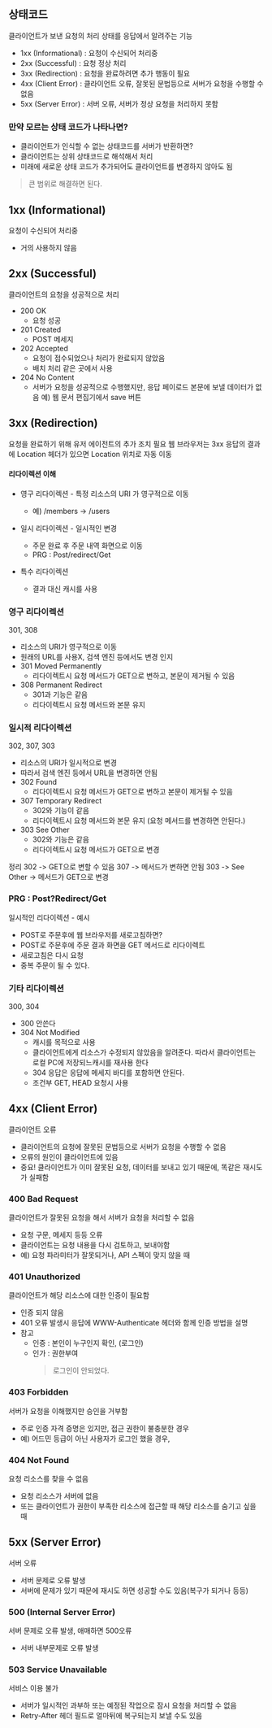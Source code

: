 ## 상태코드

클라이언트가 보낸 요청의 처리 상태를 응답에서 알려주는 기능

- 1xx (Informational) : 요청이 수신되어 처리중
- 2xx (Successful) : 요청 정상 처리
- 3xx (Redirection) : 요청을 완료하려면 추가 행동이 필요
- 4xx (Client Error) : 클라이언트 오류, 잘못된 문법등으로 서버가 요청을 수행할 수 없음
- 5xx (Server Error) : 서버 오류, 서버가 정상 요청을 처리하지 못함

### 만약 모르는 상태 코드가 나타나면?

- 클라이언트가 인식할 수 없는 상태코드를 서버가 반환하면?
- 클라이언트는 상위 상태코드로 해석해서 처리
- 미래에 새로운 상태 코드가 추가되어도 클라이언트를 변경하지 않아도 됨

> 큰 범위로 해결하면 된다.

## 1xx (Informational)

요청이 수신되어 처리중

- 거의 사용하지 않음

## 2xx (Successful)

클라이언트의 요청을 성공적으로 처리

- 200 OK
  - 요청 성공
- 201 Created
  - POST 메세지
- 202 Accepted
  - 요청이 접수되었으나 처리가 완료되지 않았음
  - 배치 처리 같은 곳에서 사용
- 204 No Content
  - 서버가 요청을 성공적으로 수행했지만, 응답 페이로드 본문에 보낼 데이터가 없음
    예) 웹 문서 편집기에서 save 버튼

## 3xx (Redirection)

요청을 완료하기 위해 유저 에이전트의 추가 조치 필요
웹 브라우저는 3xx 응답의 결과에 Location 헤더가 있으면 Location 위치로 자동 이동

#### 리다이렉션 이해

- 영구 리다이렉션 - 특정 리소스의 URI 가 영구적으로 이동
  - 예) /members -> /users
- 일시 리다이렉션 - 일시적인 변경
  - 주문 완료 후 주문 내역 화면으로 이동
  - PRG : Post/redirect/Get
- 특수 리다이렉션

  - 결과 대신 캐시를 사용

### 영구 리다이렉션

301, 308

- 리소스의 URI가 영구적으로 이동
- 원래의 URL를 사용X, 검색 엔진 등에서도 변경 인지
- 301 Moved Permanently
  - 리다이렉트시 요청 메서드가 GET으로 변하고, 본문이 제거될 수 있음
- 308 Permanent Redirect
  - 301과 기능은 같음
  - 리다이렉트시 요청 메서드와 본문 유지

### 일시적 리다이렉션

302, 307, 303

- 리소스의 URI가 일시적으로 변경
- 따라서 검색 엔진 등에서 URL을 변경하면 안됨
- 302 Found
  - 리다이렉트시 요청 메서드가 GET으로 변하고 본문이 제거될 수 있음
- 307 Temporary Redirect
  - 302와 기능이 같음
  - 리다이렉트시 요청 메서드와 본문 유지 (요청 메서드를 변경하면 안된다.)
- 303 See Other
  - 302와 기능은 같음
  - 리다이렉트시 요청 메서드가 GET으로 변경

정리
302 -> GET으로 변할 수 있음
307 -> 메서드가 변하면 안됨
303 -> See Other -> 메서드가 GET으로 변경

### PRG : Post?Redirect/Get

일시적인 리다이렉션 - 예시

- POST로 주문후에 웹 브라우저를 새로고침하면?
- POST로 주문후에 주문 결과 화면을 GET 메서드로 리다이렉트
- 새로고침은 다시 요청
- 중복 주문이 될 수 있다.

### 기타 리다이렉션

300, 304

- 300 안쓴다
- 304 Not Modified
  - 캐시를 목적으로 사용
  - 클라이언트에게 리소스가 수정되지 않았음을 알려준다. 따라서 클라이언트는 로컬 PC에 저장되느캐시를 재사용 한다
  - 304 응답은 응답에 메세지 바디를 포함하면 안된다.
  - 조건부 GET, HEAD 요청시 사용

## 4xx (Client Error)

클라이언트 오류

- 클라이언트의 요청에 잘못된 문법등으로 서버가 요청을 수행할 수 없음
- 오류의 원인이 클라이언트에 있음
- 중요! 클라이언트가 이미 잘못된 요청, 데이터를 보내고 있기 때문에, 똑같은 재시도가 실패함

### 400 Bad Request

클라이언트가 잘못된 요청을 해서 서버가 요청을 처리할 수 없음

- 요청 구문, 메세지 등등 오류
- 클라이언트는 요청 내용을 다시 검토하고, 보내야함
- 예) 요청 파라미터가 잘못되거나, API 스펙이 맞지 않을 때

### 401 Unauthorized

클라이언트가 해당 리소스에 대한 인증이 필요함

- 인증 되지 않음
- 401 오류 발생시 응답에 WWW-Authenticate 헤더와 함께 인증 방법을 설명
- 참고
  - 인증 : 본인이 누구인지 확인, (로그인)
  - 인가 : 권한부여
    > 로그인이 안되었다.

### 403 Forbidden

서버가 요청을 이해했지만 승인을 거부함

- 주로 인증 자격 증명은 있지만, 접근 권한이 불충분한 경우
- 예) 어드민 등급이 아닌 사용자가 로그인 했을 경우,

### 404 Not Found

요청 리소스를 찾을 수 없음

- 요청 리소스가 서버에 없음
- 또는 클라이언트가 권한이 부족한 리소스에 접근할 때 해당 리소스를 숨기고 싶을 때

## 5xx (Server Error)

서버 오류

- 서버 문제로 오류 발생
- 서버에 문제가 있기 때문에 재시도 하면 성공할 수도 있음(복구가 되거나 등등)

### 500 (Internal Server Error)

서버 문제로 오류 발생, 애매하면 500오류

- 서버 내부문제로 오류 발생

### 503 Service Unavailable

서비스 이용 불가

- 서버가 일시적인 과부하 또는 예정된 작업으로 잠시 요청을 처리할 수 없음
- Retry-After 헤더 필드로 얼마뒤에 복구되는지 보낼 수도 있음
